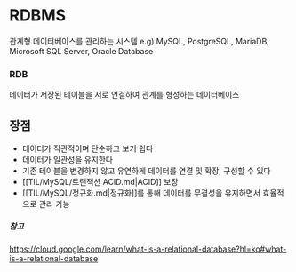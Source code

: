 # RDBMS
관계형 데이터베이스를 관리하는 시스템
e.g) MySQL, PostgreSQL, MariaDB, Microsoft SQL Server, Oracle Database
### RDB
데이터가 저장된 테이블을 서로 연결하여 관계를 형성하는 데이터베이스
## 장점
* 데이터가 직관적이며 단순하고 보기 쉽다
* 데이터가 일관성을 유지한다
* 기존 테이블을 변경하지 않고 유연하게 데이터를 연결 및 확장, 구성할 수 있다
* [[TIL/MySQL/트랜잭션 ACID.md|ACID]] 보장
* [[TIL/MySQL/정규화.md|정규화]]를 통해 데이터를 무결성을 유지하면서 효율적으로 관리 가능
##### 참고
https://cloud.google.com/learn/what-is-a-relational-database?hl=ko#what-is-a-relational-database